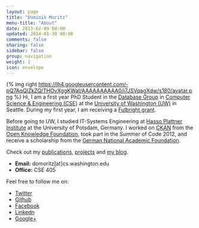 ```yaml
---
layout: page
title: "Dominik Moritz"
menu-title: "About"
date: 2013-02-09 00:00
updated: 2014-01-30 00:00
comments: false
sharing: false
sidebar: false
group: navigation
weight: 1
icon: envelope
---
```


{% img right https://lh4.googleusercontent.com/-pQ7AqQIZkZQ/THOvXggKWaI/AAAAAAAAAA0/i7JSVqagXdw/s180/avatar.png %}
Hi, I am a first year PhD Student in the [Database Group](http://db.cs.washington.edu/) in [Computer Science & Engineering (CSE)](http://www.cs.washington.edu/) at the [University of Washington (UW)](http://www.washington.edu/) in Seattle. During my first year, I am receiving a [Fulbright grant](https://en.wikipedia.org/wiki/Fulbright_Program).

Before going to UW, I studied IT-Systems Engineering at [Hasso Plattner Institute](http://www.hpi.uni-potsdam.de) at the University of Potsdam, Germany. I worked on [CKAN](http://www.ckan.org) from the [Open Knowledge Foundation](http://www.okfn.org), took part in the Summer of Code 2012, and receive a scholarship from the [German National Academic Foundation](http://www.studienstiftung.de/).

Check out my [publications](/publications), [projects](/projects) and [my blog](/blog).

* **Email:** domoritz[at]cs.washington.edu
* **Office:** CSE 405

<span class="clearfix"></span>

Feel free to follow me on:

* <i class="icon-twitter icon-large"></i> [Twitter](https://twitter.com/doobly_doo)
* <i class="icon-github icon-large"></i> [Github](https://github.com/domoritz)
* <i class="icon-facebook-sign icon-large"></i> [Facebook](https://www.facebook.com/moritz.dominik)
* <i class="icon-linkedin icon-large"></i> [Linkedn](https://www.linkedin.com/pub/dominik-moritz/24/b81/409)
* <i class="icon-google-plus-sign icon-large"></i> [Google+](https://plus.google.com/110111947282446666823)
